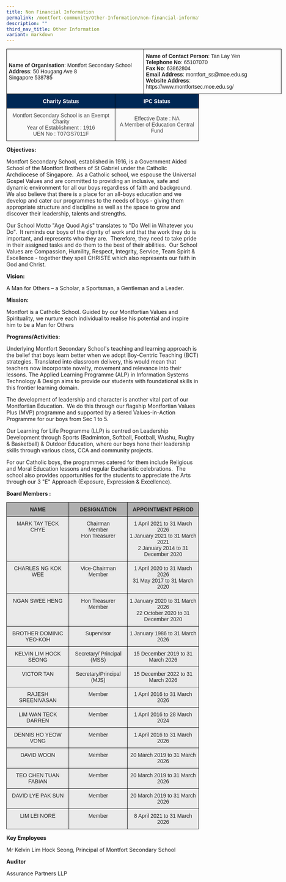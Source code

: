 ```yaml
---
title: Non Financial Information
permalink: /montfort-community/Other-Information/non-financial-information/
description: ""
third_nav_title: Other Information
variant: markdown
---
```

<table class="tg" style="undefined;table-layout: fixed; width: 720px;"><colgroup> <col style="width: 360px;"> <col style="width: 360px;"> </colgroup>
<tbody>
<tr>
<td class="tg-1wig"><strong>Name of Organisation</strong>: <span style="font-weight: normal;">Montfort Secondary School</span><br><strong>Address</strong>: <span style="font-weight: normal;">50 Hougang Ave 8 </span><br><span style="font-weight: normal;">Singapore 538785</span></td>
<td class="tg-amwm"><strong>Name of Contact Person</strong>: <span style="font-weight: 400;">Tan Lay Yen</span><br><strong>Telephone No</strong>: <span style="font-weight: 400;">65107070</span><br><strong>Fax No</strong>: <span style="font-weight: 400;">63862804</span><br><strong>Email Address</strong>: <span style="font-weight: 400;">montfort_ss@moe.edu.sg</span><br><strong>Website Address</strong>: <span style="font-weight: 400;">https://www.montfortsec.moe.edu.sg/</span></td>
</tr>
</tbody>
</table>
<style type="text/css">
.tg  {border-collapse:collapse;border-spacing:0;margin:0px auto;}
.tg td{border-color:black;border-style:solid;border-width:1px;font-family:Arial, sans-serif;font-size:14px;
  overflow:hidden;padding:10px 5px;word-break:normal;}
.tg th{border-color:black;border-style:solid;border-width:1px;font-family:Arial, sans-serif;font-size:14px;
  font-weight:normal;overflow:hidden;padding:10px 5px;word-break:normal;}
.tg .tg-9uia{background-color:#FAFAFA;color:#454545;text-align:center;vertical-align:middle}
.tg .tg-44jn{background-color:#002855;color:#FFF;font-weight:bold;text-align:center;vertical-align:middle}
</style>
<table class="tg">
<tbody>
  <tr>
    <td class="tg-44jn"><span style="color:#FFF;background-color:#002855">Charity Status</span></td>
    <td class="tg-44jn"><span style="color:#FFF;background-color:#002855">IPC Status</span><br></td>
  </tr>
  <tr>
    <td class="tg-9uia"><span style="color:#454545;background-color:transparent">Montfort Secondary School is an Exempt Charity</span><br><span style="color:#454545;background-color:transparent">Year of Establishment : 1916</span><br><span style="color:#454545;background-color:transparent">UEN No : T07GS7011F </span><br></td>
    <td class="tg-9uia"><span style="color:#454545;background-color:transparent">Effective Date : NA</span><br><span style="color:#454545;background-color:transparent">A Member of Education Central Fund </span></td>
  </tr>
</tbody>
</table>

**Objectives:**&nbsp;

  

Montfort Secondary School, established in 1916, is a Government Aided School of the Montfort Brothers of St Gabriel under the Catholic Archdiocese of Singapore.&nbsp; As a Catholic school, we espouse the Universal Gospel Values and are committed to providing an inclusive, safe and dynamic environment for all our boys regardless of faith and background.&nbsp; We also believe that there is a place for an all-boys education and we develop and cater our programmes to the needs of boys - giving them appropriate structure and discipline as well as the space to grow and discover their leadership, talents and strengths.

  

Our School Motto "Age Quod Agis" translates to "Do Well in Whatever you Do".&nbsp; It reminds our boys of the dignity of work and that the work they do is important, and represents who they are.&nbsp; Therefore, they need to take pride in their assigned tasks and do them to the best of their abilities.&nbsp; Our School Values are Compassion, Humility, Respect, Integrity, Service, Team Spirit &amp; Excellence - together they spell CHRISTE which also represents our faith in God and Christ.

  

**Vision:**

A Man for Others – a Scholar, a Sportsman, a Gentleman and a Leader.

  

**Mission:**

Montfort is a Catholic School. Guided by our Montfortian Values and Spirituality, we nurture each individual to realise his potential and inspire him to be a Man for Others

  

**Programs/Activities:**&nbsp;

  

Underlying Montfort Secondary School's teaching and learning approach is the belief that boys learn better when we adopt Boy-Centric Teaching (BCT) strategies. Translated into classroom delivery, this would mean that teachers now incorporate novelty, movement and relevance into their lessons. The Applied Learning Programme (ALP) in Information Systems Technology &amp; Design aims to provide our students with foundational skills in this frontier learning domain.&nbsp;

  

The development of leadership and character is another vital part of our Montfortian Education.&nbsp; We do this through our flagship Montfortian Values Plus (MVP) programme and supported by a tiered Values-in-Action Programme for our boys from Sec 1 to 5.&nbsp;

  

Our Learning for Life Programme (LLP) is centred on Leadership Development through Sports (Badminton, Softball, Football, Wushu, Rugby &amp; Basketball) &amp; Outdoor Education, where our boys hone their leadership skills through various class, CCA and community projects.&nbsp;

  

For our Catholic boys, the programmes catered for them include Religious and Moral Education lessons and regular Eucharistic celebrations.&nbsp; The school also provides opportunities for the students to appreciate the Arts through our 3 "E" Approach (Exposure, Expression &amp; Excellence).

**Board Members :**

<style type="text/css">
.tg  {border-collapse:collapse;border-spacing:0;margin:0px auto;}
.tg td{border-color:black;border-style:solid;border-width:1px;font-family:Arial, sans-serif;font-size:14px;
  overflow:hidden;padding:10px 5px;word-break:normal;}
.tg th{border-color:black;border-style:solid;border-width:1px;font-family:Arial, sans-serif;font-size:14px;
  font-weight:normal;overflow:hidden;padding:10px 5px;word-break:normal;}
.tg .tg-ii8k{background-color:#EAEAEA;color:#222;text-align:center;vertical-align:top}
.tg .tg-dwlh{background-color:#B0B0B0;color:#222;font-weight:bold;text-align:center;vertical-align:middle}
</style>
<table class="tg">
<tbody>
  <tr>
    <td class="tg-dwlh"><span style="color:#222;background-color:#B0B0B0">NAME</span></td>
    <td class="tg-dwlh"><span style="color:#222;background-color:#B0B0B0">DESIGNATION</span></td>
    <td class="tg-dwlh"><span style="color:#222;background-color:#B0B0B0">APPOINTMENT PERIOD</span></td>
  </tr>
  <tr>
    <td class="tg-ii8k"><span style="font-weight:400">MARK TAY TECK CHYE</span><br></td>
    <td class="tg-ii8k"><span style="font-weight:normal">Chairman</span><br>
<span style="font-weight:normal">Member</span><br>
<span style="font-weight:normal">Hon Treasurer</span></td>
    <td class="tg-ii8k"><span style="font-weight:normal">1 April 2021 to 31 March 2026</span><br><span style="font-weight:normal">1 January 2021 to 31 March 2021</span><br><span style="font-weight:normal">2 January 2014 to 31 December 2020</span></td>
  </tr>
  <tr>
    <td class="tg-ii8k"><span style="font-weight:400">CHARLES NG KOK WEE</span></td>
    <td class="tg-ii8k"><span style="font-weight:normal">Vice-Chairman</span><br><span style="font-weight:normal">Member</span><br></td>
    <td class="tg-ii8k"><span style="font-weight:400">1 April 2020 to 31 March 2026</span><br><span style="font-weight:normal">31 May 2017 to 31 March 2020</span><br></td>
  </tr>
  <tr>
    <td class="tg-ii8k"><span style="font-weight:normal">NGAN SWEE HENG</span></td>
    <td class="tg-ii8k"><span style="font-weight:normal">Hon Treasurer</span><br>
<span style="font-weight:normal">Member</span><br></td>
    <td class="tg-ii8k"><span style="font-weight:400">1 January 2020 to 31 March 2026</span><span style="font-weight:normal"> </span><br>
<span style="font-weight:normal">22 October 2020 to 31 December 2020</span><br></td>
  </tr>
  <tr>
    <td class="tg-ii8k"><span style="font-weight:normal">BROTHER DOMINIC YEO-KOH </span></td>
    <td class="tg-ii8k"><span style="font-weight:normal">Supervisor </span></td>
    <td class="tg-ii8k"><span style="font-weight:400">1 January 1986 to 31 March 2026</span><span style="color:#222;background-color:#EAEAEA"> </span></td>
  </tr>
  <tr>
    <td class="tg-ii8k"><span style="font-weight:normal">KELVIN LIM HOCK SEONG  </span></td>
    <td class="tg-ii8k"><span style="font-weight:normal">Secretary/ Principal (MSS) </span></td>
    <td class="tg-ii8k"><span style="font-weight:normal">15 December 2019 to 31 March 2026  </span></td>
  </tr>
  <tr>
    <td class="tg-ii8k"><span style="font-weight:normal">VICTOR TAN</span></td>
    <td class="tg-ii8k"><span style="font-weight:normal">Secretary/Principal (MJS) </span></td>
    <td class="tg-ii8k"><span style="font-weight:normal">15 December 2022 to 31 March 2026</span></td>
  </tr>
  <tr>
    <td class="tg-ii8k"><span style="font-weight:normal">RAJESH  SREENIVASAN</span></td>
    <td class="tg-ii8k"><span style="font-weight:normal">Member</span></td>
    <td class="tg-ii8k"><span style="font-weight:normal">1 April 2016 to 31 March 2026</span></td>
  </tr>
  <tr>
    <td class="tg-ii8k"><span style="font-weight:normal">LIM WAN TECK DARREN</span></td>
    <td class="tg-ii8k"><span style="font-weight:normal">Member</span></td>
    <td class="tg-ii8k"><span style="font-weight:normal">1 April 2016 to 28 March 2024</span></td>
  </tr>
  <tr>
    <td class="tg-ii8k"><span style="font-weight:normal">DENNIS HO YEOW VONG</span></td>
    <td class="tg-ii8k"><span style="font-weight:normal">Member</span></td>
    <td class="tg-ii8k"><span style="font-weight:400">1 April 2016 to 31 March 2026</span><span style="font-weight:normal"> </span></td>
  </tr>
  <tr>
    <td class="tg-ii8k"><span style="font-weight:normal">DAVID WOON  </span></td>
    <td class="tg-ii8k"><span style="font-weight:normal">Member  </span></td>
    <td class="tg-ii8k"><span style="font-weight:normal">20 March 2019 to 31 March 2026</span></td>
  </tr>
  <tr>
    <td class="tg-ii8k"><span style="font-weight:normal">TEO CHEN TUAN FABIAN  </span></td>
    <td class="tg-ii8k"><span style="font-weight:normal">Member</span></td>
    <td class="tg-ii8k"><span style="font-weight:normal">20 March 2019 to 31 March 2026</span></td>
  </tr>
  <tr>
    <td class="tg-ii8k"><span style="font-weight:normal">DAVID LYE PAK SUN</span></td>
    <td class="tg-ii8k"><span style="font-weight:normal"> Member</span></td>
    <td class="tg-ii8k"><span style="font-weight:normal">20 March 2019 to 31 March 2026</span></td>
  </tr>
  <tr>
    <td class="tg-ii8k"><span style="font-weight:normal">LIM LEI NORE </span></td>
    <td class="tg-ii8k"><span style="font-weight:normal">Member</span></td>
    <td class="tg-ii8k"><span style="font-weight:normal">8 April 2021 to 31 March 2026</span></td>
  </tr>
</tbody>
</table>

**Key Employees**&nbsp;

Mr Kelvin Lim Hock Seong, Principal of Montfort Secondary School  

  

**Auditor**

Assurance Partners LLP